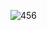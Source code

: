 ![456](https://user-images.githubusercontent.com/117715724/233315937-00be1f9b-7842-4dc2-82fc-f82a5a4d4b9e.PNG)
